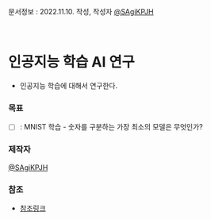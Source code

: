 문서정보 : 2022.11.10. 작성, 작성자 [@SAgiKPJH](https://github.com/SAgiKPJH)

<br>

# 인공지능 학습 AI 연구

- 인공지능 학습에 대해서 연구한다.


### 목표
- [ ] : MNIST 학습 - 숫자를 구분하는 가장 최소의 모델은 무엇인가?


### 제작자
[@SAgiKPJH](https://github.com/SAgiKPJH)

### 참조

- [참조링크](참조링크)
